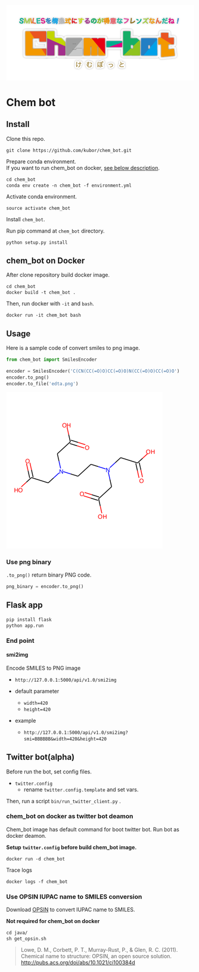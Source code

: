 ![chem_bot_logo](docs/img/chem_bot_logo.png)
# Chem bot

## Install

Clone this repo.

```
git clone https://github.com/kubor/chem_bot.git
```

Prepare conda environment.  
If you want to run chem_bot on docker, [see below description](#docker).

```
cd chem_bot
conda env create -n chem_bot -f environment.yml
```

Activate conda environment.

```
source activate chem_bot
```

Install `chem_bot`.

Run pip command at `chem_bot` directory.

```
python setup.py install
```

## <a name="docker"/> chem_bot on Docker

After clone repository build docker image.

```
cd chem_bot
docker build -t chem_bot .
```

Then, run docker with `-it` and `bash`.

```
docker run -it chem_bot bash
```

## Usage

Here is a sample code of convert smiles to png image.

```python
from chem_bot import SmilesEncoder
```

```python
encoder = SmilesEncoder('C(CN(CC(=O)O)CC(=O)O)N(CC(=O)O)CC(=O)O')
encoder.to_png()
encoder.to_file('edta.png')
```

![edta](docs/img/edta.png)


### Use png binary

`.to_png()` return binary PNG code.

```python
png_binary = encoder.to_png()
```

## Flask app

```
pip install flask
python app.run
```

### End point

#### smi2img
Encode SMILES to PNG image
- `http://127.0.0.1:5000/api/v1.0/smi2img`

- default parameter
    - `width=420`
    - `height=420`

- example
    - `http://127.0.0.1:5000/api/v1.0/smi2img?smi=BBBBBB&width=420&height=420`

## Twitter bot(alpha)

Before run the bot, set config files.

- `twitter.config`
    - rename `twitter.config.template` and set vars.

Then, run a script `bin/run_twitter_client.py` .

### chem_bot on docker as twitter bot deamon

Chem_bot image has default command for boot twitter bot.
Run bot as docker deamon.

**Setup `twitter.config` before build chem_bot image.**

```
docker run -d chem_bot
```

Trace logs

```
docker logs -f chem_bot
```

### Use OPSIN IUPAC name to SMILES conversion

Download [OPSIN](https://bitbucket.org/dan2097/opsin) to convert IUPAC name to SMILES.

**Not required for chem_bot on docker**

```
cd java/
sh get_opsin.sh
```

> Lowe, D. M., Corbett, P. T., Murray-Rust, P., & Glen, R. C. (2011). Chemical name to structure: OPSIN, an open source solution.
> http://pubs.acs.org/doi/abs/10.1021/ci100384d
